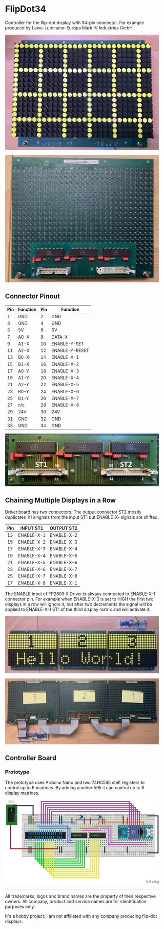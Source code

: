 # FlipDot34

Controller for the flip-dot display with 34-pin connector. For example produced by Lawo-Luminator-Europa Mark IV Industries GmbH.

![Prototype](./_img/front.jpg)

![Prototype](./_img/back.jpg)

## Connector Pinout
| Pin |  Function | Pin |  Function |
| --- | ------ | --- | ------ |
| 1   | GND  | 2   | GND  | 
| 3   | GND  | 4   | GND  | 
| 5   | 5V  |  6   | 5V  | 
| 7   | A0-X | 8 | DATA-X |
| 9   | A1-X | 10 | ENABLE-Y-SET |
| 11   | A2-X | 12 | ENABLE-Y-RESET |e
| 13   | B0-X | 14 | ENABLE-X-1 |
| 15   | B1-X | 16 | ENABLE-X-2 |
| 17   | A0-Y | 18 | ENABLE-X-3 |
| 19   | A1-Y | 20 | ENABLE-X-4 |
| 21   | A2-Y | 22 | ENABLE-X-5 |
| 23   | B0-Y | 24 | ENABLE-X-6 |
| 25   | B1-Y | 26 | ENABLE-X-7 |
| 27   | n/c | 28 | ENABLE-X-8 |
| 29   | 24V  |  30   | 24V  | 
| 31   | GND  | 32   | GND  | 
| 33   | GND  | 34   | GND  | 

![Prototype](./_img/driver-board.jpg)

## Chaining Multiple Displays in a Row

Driver board has two connectors. The output connector ST2 mostly duplicates 1:1 singnals from the input ST1 but ENABLE-X- signals are shifted. 

| Pin | INPUT  ST1 |  OUTPUT ST2 |
| --- | ---------- | ---------- |
| 13  | ENABLE-X-1 | ENABLE-X-2 |
| 15  | ENABLE-X-2 | ENABLE-X-3 |
| 17  | ENABLE-X-3 | ENABLE-X-4 |
| 19  | ENABLE-X-4 | ENABLE-X-5 |
| 21  | ENABLE-X-5 | ENABLE-X-6 |
| 23  | ENABLE-X-6 | ENABLE-X-7 |
| 25  | ENABLE-X-7 | ENABLE-X-8 |
| 17  | ENABLE-X-8 | ENABLE-X-1 |

The ENABLE input of FP2800 X Driver is always connected to ENABLE-X-1 connector pin. For example when ENABLE-X-3 is set to HIGH the first two displays in a row will ignore it, but after two decrements the signal will be applied to ENABLE-X-1 ST1 of the third display matrix and will activate it.


![Prototype](./_img/row_front.jpg)

![Prototype](./_img/row_back.jpg)

## Controller Board

### Prototype

The prototype uses Arduino Nano and two 74HC595 shift registers to control up to 6 matrices. By adding another 595 it can control up to 8 display matrices.

![Prototype](./_img/FlipDot34-prototype.png)



---
All trademarks, logos and brand names are the property of their respective owners. All company, product and service names are for identification purposes only. 

It's a hobby project; I am not affiliated with any  company producing flip-dot displays.

